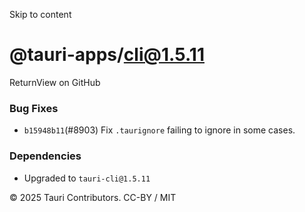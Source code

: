 Skip to content
# @tauri-apps/cli@1.5.11
ReturnView on GitHub
### Bug Fixes
  * `b15948b11`(#8903) Fix `.taurignore` failing to ignore in some cases.


### Dependencies
  * Upgraded to `tauri-cli@1.5.11`


© 2025 Tauri Contributors. CC-BY / MIT
